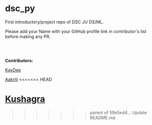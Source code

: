 # dsc_py
First introductory/project repo of DSC JU DS/ML.

Please add your Name with your GitHub profile link in contributor's list before making any PR.

<br/>
<br/>

**Contributors:**

[KayDee](https://github.com/kaydee0502)
 
[Aakriti](https://github.com/codeblooded002)
<<<<<<< HEAD

[Kushagra](https://github.com/guptakg2620)
=======
>>>>>>> parent of 59e5ed4... Update README.md
